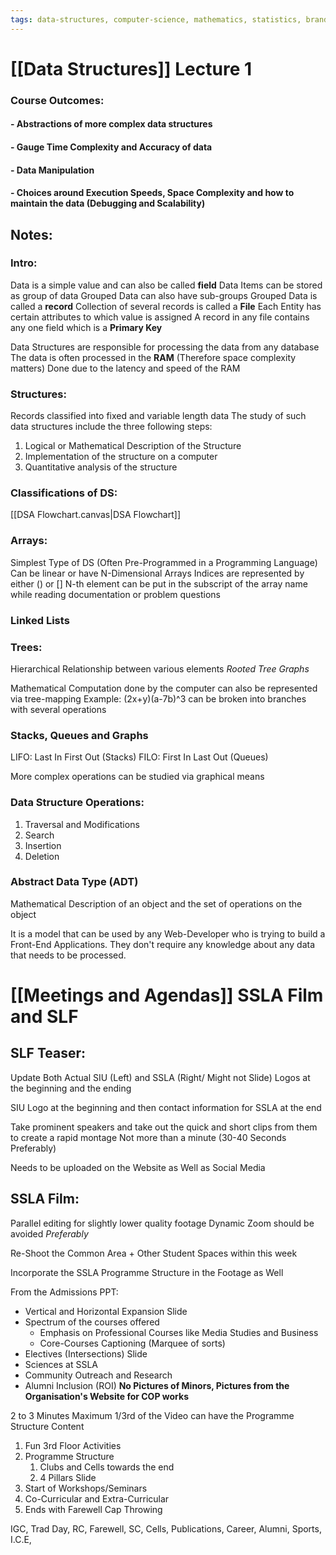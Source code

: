 ```yaml
---
tags: data-structures, computer-science, mathematics, statistics, branding
---
```

# [[Data Structures]] Lecture 1

### Course Outcomes:
#### - Abstractions of more complex data structures
#### - Gauge Time Complexity and Accuracy of data
#### - Data Manipulation
#### - Choices around Execution Speeds, Space Complexity and how to maintain the data (Debugging and Scalability)

## Notes:

### Intro:
Data is a simple value and can also be called **field**
Data Items can be stored as group of data
Grouped Data can also have sub-groups
Grouped Data is called a **record**
Collection of several records is called a **File**
Each Entity has certain attributes to which value is assigned
A record in any file contains any one field which is a **Primary Key**

Data Structures are responsible for processing the data from any database
The data is often processed in the **RAM** (Therefore space complexity matters)
	Done due to the latency and speed of the RAM

### Structures:
Records classified into fixed and variable length data
The study of such data structures include the three following steps:
1. Logical or Mathematical Description of the Structure
2. Implementation of the structure on a computer
3. Quantitative analysis of the structure

### Classifications of DS:

[[DSA Flowchart.canvas|DSA Flowchart]] 

### Arrays:

Simplest Type of DS (Often Pre-Programmed in a Programming Language)
Can be linear or have N-Dimensional Arrays
Indices are represented by either () or []
N-th element can be put in the subscript of the array name while reading documentation or problem questions

### Linked Lists

### Trees:

Hierarchical Relationship between various elements
_Rooted Tree Graphs_

Mathematical Computation done by the computer can also be represented via tree-mapping
Example: (2x+y)(a-7b)^3 can be broken into branches with several operations

### Stacks, Queues and Graphs

LIFO: Last In First Out (Stacks)
FILO: First In Last Out (Queues)

More complex operations can be studied via graphical means

### Data Structure Operations:
1. Traversal and Modifications
2. Search
3. Insertion
4. Deletion

### Abstract Data Type (ADT)

Mathematical Description of an object and the set of operations on the object

It is a model that can be used by any Web-Developer who is trying to build a Front-End Applications. 
They don't require any knowledge about any data that needs to be processed.
# [[Meetings and Agendas]] SSLA Film and SLF

## SLF Teaser:

Update Both Actual SIU (Left) and SSLA (Right/ Might not Slide) Logos at the beginning and the ending

SIU Logo at the beginning and then contact information for SSLA at the end

Take prominent speakers and take out the quick and short clips from them to create a rapid montage
Not more than a minute (30-40 Seconds Preferably)

Needs to be uploaded on the Website as Well as Social Media

## SSLA Film:

Parallel editing for slightly lower quality footage
Dynamic Zoom should be avoided *Preferably*

Re-Shoot the Common Area + Other Student Spaces within this week

Incorporate the SSLA Programme Structure in the Footage as Well

From the Admissions PPT:
- Vertical and Horizontal Expansion Slide
- Spectrum of the courses offered
	- Emphasis on Professional Courses like Media Studies and Business
	- Core-Courses Captioning (Marquee of sorts)
- Electives (Intersections) Slide
- Sciences at SSLA
- Community Outreach and Research
- Alumni Inclusion (ROI)
**No Pictures of Minors, Pictures from the Organisation's Website for COP works**

2 to 3 Minutes Maximum
1/3rd of the Video can have the Programme Structure Content

1. Fun 3rd Floor Activities
2. Programme Structure 
	1. Clubs and Cells towards the end
	2. 4 Pillars Slide
3. Start of Workshops/Seminars
4. Co-Curricular and Extra-Curricular
5. Ends with Farewell Cap Throwing

IGC, Trad Day, RC, Farewell, SC, Cells, Publications, Career, Alumni, Sports, I.C.E, 